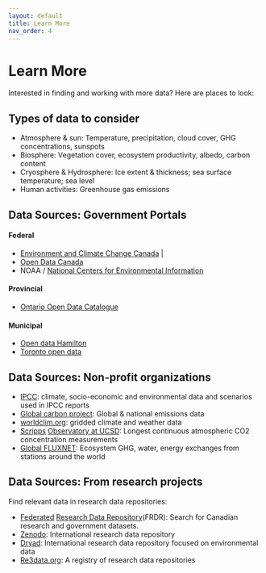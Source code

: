 ```yaml
---
layout: default
title: Learn More
nav_order: 4
---
```


# Learn More
Interested in finding and working with more data? Here are places to look: 

## Types of data to consider
- Atmosphere & sun: Temperature, precipitation, cloud cover, GHG concentrations, sunspots 
- Biosphere: Vegetation cover, ecosystem productivity, albedo, carbon content
- Cryosphere & Hydrosphere: Ice extent & thickness; sea surface temperature; sea level
- Human activities: Greenhouse gas emissions

## Data Sources: Government Portals
#### Federal
- [Environment and Climate Change Canada](https://www.canada.ca/en/environment-climate-change.html) | 
- [Open Data Canada](https://open.canada.ca/en/open-data)
- NOAA / [National Centers for Environmental Information](https://www.ncei.noaa.gov/)
#### Provincial
- [Ontario Open Data Catalogue](https://data.ontario.ca/en/)
#### Municipal
- [Open data Hamilton](https://open.hamilton.ca/)
- [Toronto open data](https://www.toronto.ca/city-government/data-research-maps/open-data/)

## Data Sources: Non-profit organizations
- [IPCC](https://scrippsco2.ucsd.edu/data/atmospheric_co2/primary_mlo_co2_record.html): climate, socio-economic and environmental data and scenarios used in IPCC reports
- [Global carbon project](https://www.globalcarbonproject.org/carbonbudget/21/data.htm): Global & national emissions data
- [worldclim.org](https://worldclim.org/): gridded climate and weather data
- [Scripps](https://scrippsco2.ucsd.edu/data/atmospheric_co2/primary_mlo_co2_record.html) [Observatory at UCSD](https://scrippsco2.ucsd.edu/data/atmospheric_co2/primary_mlo_co2_record.html): Longest continuous atmospheric CO2 concentration measurements
- [Global FLUXNET](https://fluxnet.org/data/): Ecosystem GHG, water, energy exchanges from stations around the world

##  Data Sources: From research projects
Find relevant data in research data repositories:
- [Federated](https://www.frdr-dfdr.ca/repo/) [](https://www.frdr-dfdr.ca/repo/) [Research Data Repository](https://www.frdr-dfdr.ca/repo/)(FRDR): Search for Canadian research and government datasets.
- [Zenodo](https://zenodo.org/): International research data repository
- [Dryad](https://datadryad.org/stash): International research data repository focused on environmental data
- [Re3data.org](https://www.re3data.org/): A registry of research data repositories


<!-- Edit the content below for the workshop in question. Once you're ready to publish, remove the comment characters e.g. "<!--" at the start and end -->

<!--

## More info and other tools

- Tableau [free training videos](https://www.tableau.com/learn/training/20201)
- LinkedIn Learning [Tableau training page](https://www.linkedin.com/learning/topics/tableau)
- Data visualization design considerations for beginners: [Berkeley Library](https://guides.lib.berkeley.edu/data-visualization/design) | [University of Guelph Library](https://guides.lib.uoguelph.ca/c.php?g=700755&p=4976239)

-->
